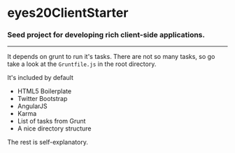 # eyes20ClientStarter
### Seed project for developing rich client-side applications.
________________
It depends on grunt to run it's tasks. There are not so many tasks, so go take a look at the `Gruntfile.js` in the root directory.

It's included by default

 * HTML5 Boilerplate
 * Twitter Bootstrap
 * AngularJS
 * Karma
 * List of tasks from Grunt
 * A nice directory structure

The rest is self-explanatory.

